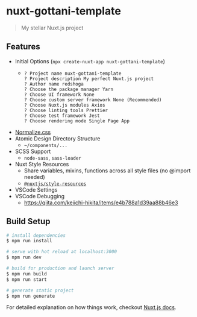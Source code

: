 # nuxt-gottani-template

> My stellar Nuxt.js project

## Features
- Initial Options (`npx create-nuxt-app nuxt-gottani-template`)
  - ```
    ? Project name nuxt-gottani-template
    ? Project description My perfect Nuxt.js project
    ? Author name redshoga
    ? Choose the package manager Yarn
    ? Choose UI framework None
    ? Choose custom server framework None (Recommended)
    ? Choose Nuxt.js modules Axios
    ? Choose linting tools Prettier
    ? Choose test framework Jest
    ? Choose rendering mode Single Page App
    ```
- [Normalize.css](https://necolas.github.io/normalize.css/)
- Atomic Design Directory Structure
  - `~/components/...`
- SCSS Support
  - `node-sass`, `sass-loader`
- Nuxt Style Resources
  - Share variables, mixins, functions across all style files (no @import needed)
  - [`@nuxtjs/style-resources`](https://github.com/nuxt-community/style-resources-module)
- VSCode Settings
- VSCode Debugging
  - https://qiita.com/keiichi-hikita/items/e4b788a1d39aa88b46e3

## Build Setup

``` bash
# install dependencies
$ npm run install

# serve with hot reload at localhost:3000
$ npm run dev

# build for production and launch server
$ npm run build
$ npm run start

# generate static project
$ npm run generate
```

For detailed explanation on how things work, checkout [Nuxt.js docs](https://nuxtjs.org).
